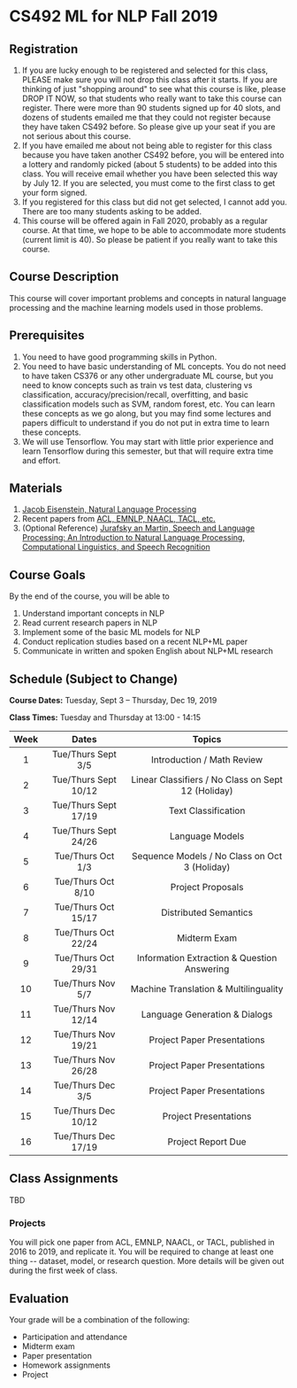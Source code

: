 # CS492 ML for NLP Fall 2019

## Registration

1. If you are lucky enough to be registered and selected for this class, PLEASE make sure you will not drop this class after it starts. If you are thinking of just "shopping around" to see what this course is like, please DROP IT NOW, so that students who really want to take this course can register. There were more than 90 students signed up for 40 slots, and dozens of students emailed me that they could not register because they have taken CS492 before. So please give up your seat if you are not serious about this course.
1. If you have emailed me about not being able to register for this class because you have taken another CS492 before, you will be entered into a lottery and randomly picked (about 5 students) to be added into this class. You will receive email whether you have been selected this way by July 12. If you are selected, you must come to the first class to get your form signed.
1. If you registered for this class but did not get selected, I cannot add you. There are too many students asking to be added.
1. This course will be offered again in Fall 2020, probably as a regular course. At that time, we hope to be able to accommodate more students (current limit is 40). So please be patient if you really want to take this course.

## Course Description

This course will cover important problems and concepts in natural language processing and the machine learning models used in those problems.

## Prerequisites  

1. You need to have good programming skills in Python.
1. You need to have basic understanding of ML concepts. You do not need to have taken CS376 or any other undergraduate ML course, but you need to know concepts such as train vs test data, clustering vs classification, accuracy/precision/recall, overfitting, and basic classification models such as SVM, random forest, etc. You can learn these concepts as we go along, but you may find some lectures and papers difficult to understand if you do not put in extra time to learn these concepts.
1. We will use Tensorflow. You may start with little prior experience and learn Tensorflow during this semester, but that will require extra time and effort.

## Materials
1. [Jacob Eisenstein, Natural Language Processing](https://github.com/jacobeisenstein/gt-nlp-class/blob/master/notes/eisenstein-nlp-notes.pdf)
1. Recent papers from [ACL, EMNLP, NAACL, TACL, etc.](https://aclweb.org/anthology/)
1. (Optional Reference) [Jurafsky an Martin, Speech and Language Processing: An Introduction to Natural Language Processing, Computational Linguistics, and Speech Recognition](https://web.stanford.edu/~jurafsky/slp3/ed3book.pdf)

## Course Goals

By the end of the course, you will be able to

1. Understand important concepts in NLP
1. Read current research papers in NLP 
1. Implement some of the basic ML models for NLP
1. Conduct replication studies based on a recent NLP+ML paper
1. Communicate in written and spoken English about NLP+ML research

## Schedule (Subject to Change)

**Course Dates:** Tuesday, Sept 3 – Thursday, Dec 19, 2019 

**Class Times:** Tuesday and Thursday at 13:00 - 14:15 

| Week |          Dates         |                 Topics                  |
|:-----:|:----------------------:|:---------------------------------------:|
|  1 |   Tue/Thurs Sept 3/5                         | Introduction / Math Review |
|  2 |   Tue/Thurs Sept 10/12                    | Linear Classifiers / No Class on Sept 12 (Holiday) |
|  3 |   Tue/Thurs Sept 17/19                        | Text Classification |
|  4 |   Tue/Thurs Sept 24/26                     | Language Models |
|  5 |   Tue/Thurs Oct 1/3                      | Sequence Models / No Class on Oct 3 (Holiday)|
|  6 |   Tue/Thurs Oct 8/10                     | Project Proposals |
|  7 |   Tue/Thurs Oct 15/17                         | Distributed Semantics |
| 8 |   Tue/Thurs Oct 22/24                        | Midterm Exam |
| 9 |   Tue/Thurs Oct 29/31                          | Information Extraction & Question Answering |  
| 10 |   Tue/Thurs Nov 5/7                      | Machine Translation & Multilinguality |
| 11 |   Tue/Thurs Nov 12/14                     | Language Generation & Dialogs |
| 12 |   Tue/Thurs Nov 19/21                     | Project Paper Presentations |
| 13 |   Tue/Thurs Nov 26/28                     | Project Paper Presentations  |
| 14 |   Tue/Thurs Dec 3/5                     | Project Paper Presentations  |
| 15 |   Tue/Thurs Dec 10/12                     | Project Presentations  |
| 16 |   Tue/Thurs Dec 17/19                    | Project Report Due |


## Class Assignments

TBD 

### Projects

You will pick one paper from ACL, EMNLP, NAACL, or TACL, published in 2016 to 2019, and replicate it. You will be required to change at least one thing -- dataset, model, or research question. More details will be given out during the first week of class.

## Evaluation
Your grade will be a combination of the following:

- Participation and attendance 
- Midterm exam
- Paper presentation
- Homework assignments
- Project
